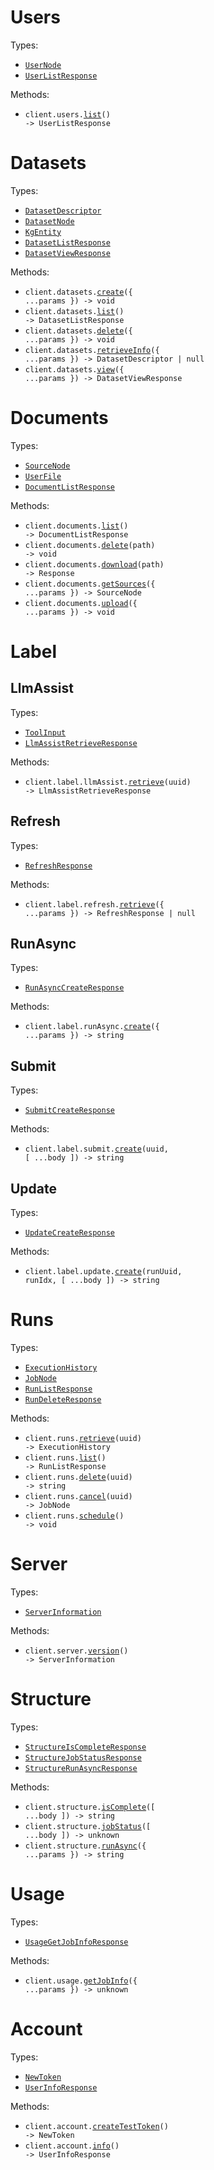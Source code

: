 # Users

Types:

- <code><a href="./src/resources/users.ts">UserNode</a></code>
- <code><a href="./src/resources/users.ts">UserListResponse</a></code>

Methods:

- <code title="get /admin/users/list">client.users.<a href="./src/resources/users.ts">list</a>() -> UserListResponse</code>

# Datasets

Types:

- <code><a href="./src/resources/datasets.ts">DatasetDescriptor</a></code>
- <code><a href="./src/resources/datasets.ts">DatasetNode</a></code>
- <code><a href="./src/resources/datasets.ts">KgEntity</a></code>
- <code><a href="./src/resources/datasets.ts">DatasetListResponse</a></code>
- <code><a href="./src/resources/datasets.ts">DatasetViewResponse</a></code>

Methods:

- <code title="post /dataset/create">client.datasets.<a href="./src/resources/datasets.ts">create</a>({ ...params }) -> void</code>
- <code title="get /dataset/list">client.datasets.<a href="./src/resources/datasets.ts">list</a>() -> DatasetListResponse</code>
- <code title="delete /dataset/delete">client.datasets.<a href="./src/resources/datasets.ts">delete</a>({ ...params }) -> void</code>
- <code title="get /dataset/info">client.datasets.<a href="./src/resources/datasets.ts">retrieveInfo</a>({ ...params }) -> DatasetDescriptor | null</code>
- <code title="get /dataset/view">client.datasets.<a href="./src/resources/datasets.ts">view</a>({ ...params }) -> DatasetViewResponse</code>

# Documents

Types:

- <code><a href="./src/resources/documents.ts">SourceNode</a></code>
- <code><a href="./src/resources/documents.ts">UserFile</a></code>
- <code><a href="./src/resources/documents.ts">DocumentListResponse</a></code>

Methods:

- <code title="get /documents/list">client.documents.<a href="./src/resources/documents.ts">list</a>() -> DocumentListResponse</code>
- <code title="delete /documents/delete/{path}">client.documents.<a href="./src/resources/documents.ts">delete</a>(path) -> void</code>
- <code title="get /documents/download/{path}">client.documents.<a href="./src/resources/documents.ts">download</a>(path) -> Response</code>
- <code title="get /source/get_sources">client.documents.<a href="./src/resources/documents.ts">getSources</a>({ ...params }) -> SourceNode</code>
- <code title="post /documents/upload">client.documents.<a href="./src/resources/documents.ts">upload</a>({ ...params }) -> void</code>

# Label

## LlmAssist

Types:

- <code><a href="./src/resources/label/llm-assist.ts">ToolInput</a></code>
- <code><a href="./src/resources/label/llm-assist.ts">LlmAssistRetrieveResponse</a></code>

Methods:

- <code title="get /label/llm_assist/{uuid}">client.label.llmAssist.<a href="./src/resources/label/llm-assist.ts">retrieve</a>(uuid) -> LlmAssistRetrieveResponse</code>

## Refresh

Types:

- <code><a href="./src/resources/label/refresh.ts">RefreshResponse</a></code>

Methods:

- <code title="get /label/refresh">client.label.refresh.<a href="./src/resources/label/refresh.ts">retrieve</a>({ ...params }) -> RefreshResponse | null</code>

## RunAsync

Types:

- <code><a href="./src/resources/label/run-async.ts">RunAsyncCreateResponse</a></code>

Methods:

- <code title="post /label/run_async">client.label.runAsync.<a href="./src/resources/label/run-async.ts">create</a>({ ...params }) -> string</code>

## Submit

Types:

- <code><a href="./src/resources/label/submit.ts">SubmitCreateResponse</a></code>

Methods:

- <code title="post /label/submit/{uuid}">client.label.submit.<a href="./src/resources/label/submit.ts">create</a>(uuid, [ ...body ]) -> string</code>

## Update

Types:

- <code><a href="./src/resources/label/update.ts">UpdateCreateResponse</a></code>

Methods:

- <code title="post /label/update/{run_uuid}/{run_idx}">client.label.update.<a href="./src/resources/label/update.ts">create</a>(runUuid, runIdx, [ ...body ]) -> string</code>

# Runs

Types:

- <code><a href="./src/resources/runs.ts">ExecutionHistory</a></code>
- <code><a href="./src/resources/runs.ts">JobNode</a></code>
- <code><a href="./src/resources/runs.ts">RunListResponse</a></code>
- <code><a href="./src/resources/runs.ts">RunDeleteResponse</a></code>

Methods:

- <code title="get /runs/get/{uuid}">client.runs.<a href="./src/resources/runs.ts">retrieve</a>(uuid) -> ExecutionHistory</code>
- <code title="get /runs/list">client.runs.<a href="./src/resources/runs.ts">list</a>() -> RunListResponse</code>
- <code title="post /runs/delete/{uuid}">client.runs.<a href="./src/resources/runs.ts">delete</a>(uuid) -> string</code>
- <code title="post /runs/cancel/{uuid}">client.runs.<a href="./src/resources/runs.ts">cancel</a>(uuid) -> JobNode</code>
- <code title="post /runs/schedule">client.runs.<a href="./src/resources/runs.ts">schedule</a>() -> void</code>

# Server

Types:

- <code><a href="./src/resources/server.ts">ServerInformation</a></code>

Methods:

- <code title="get /server/version">client.server.<a href="./src/resources/server.ts">version</a>() -> ServerInformation</code>

# Structure

Types:

- <code><a href="./src/resources/structure.ts">StructureIsCompleteResponse</a></code>
- <code><a href="./src/resources/structure.ts">StructureJobStatusResponse</a></code>
- <code><a href="./src/resources/structure.ts">StructureRunAsyncResponse</a></code>

Methods:

- <code title="post /structure/is_complete">client.structure.<a href="./src/resources/structure.ts">isComplete</a>([ ...body ]) -> string</code>
- <code title="post /structure/job_status">client.structure.<a href="./src/resources/structure.ts">jobStatus</a>([ ...body ]) -> unknown</code>
- <code title="post /structure/run_async">client.structure.<a href="./src/resources/structure.ts">runAsync</a>({ ...params }) -> string</code>

# Usage

Types:

- <code><a href="./src/resources/usage.ts">UsageGetJobInfoResponse</a></code>

Methods:

- <code title="post /usage/get_job_info">client.usage.<a href="./src/resources/usage.ts">getJobInfo</a>({ ...params }) -> unknown</code>

# Account

Types:

- <code><a href="./src/resources/account.ts">NewToken</a></code>
- <code><a href="./src/resources/account.ts">UserInfoResponse</a></code>

Methods:

- <code title="post /user/create_test_token">client.account.<a href="./src/resources/account.ts">createTestToken</a>() -> NewToken</code>
- <code title="get /user/info">client.account.<a href="./src/resources/account.ts">info</a>() -> UserInfoResponse</code>

